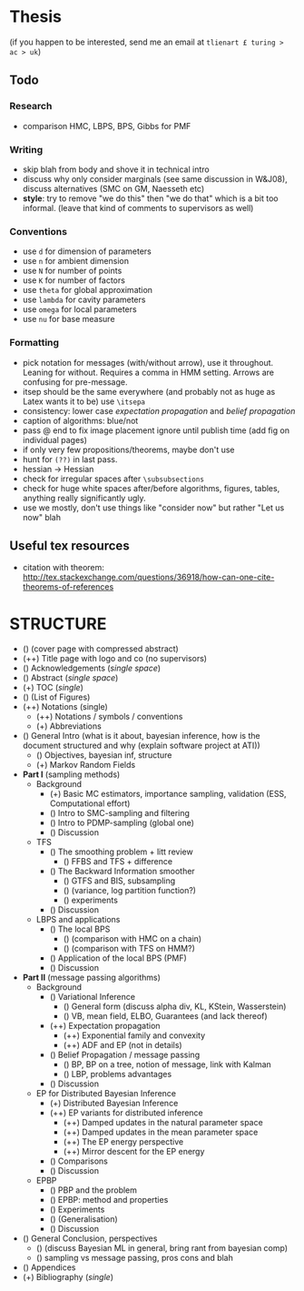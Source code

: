 # Thesis

(if you happen to be interested, send me an email at `tlienart £ turing > ac > uk`)

## Todo

### Research

* comparison HMC, LBPS, BPS, Gibbs for PMF

### Writing

* skip blah from body and shove it in technical intro
* discuss why only consider marginals (see same discussion in W&J08), discuss alternatives (SMC on GM, Naesseth etc)
* **style**: try to remove "we do this" then "we do that" which is a bit too informal. (leave that kind of comments to supervisors as well)

### Conventions

* use `d` for dimension of parameters
* use `n` for ambient dimension
* use `N` for number of points
* use `K` for number of factors
* use `theta` for global approximation
* use `lambda` for cavity parameters
* use `omega` for local parameters
* use `nu` for base measure

### Formatting

* pick notation for messages (with/without arrow), use it throughout. Leaning for without. Requires a comma in HMM setting. Arrows are confusing for pre-message.
* itsep should be the same everywhere (and probably not as huge as Latex wants it to be) use `\itsepa`
* consistency: lower case *expectation propagation* and *belief propagation*
* caption of algorithms: blue/not
* pass @ end to fix image placement ignore until publish time (add fig on individual pages)
* if only very few propositions/theorems, maybe don't use
* hunt for `(??)` in last pass.
* hessian -> Hessian
* check for irregular spaces after `\subsubsections`
* check for huge white spaces after/before algorithms, figures, tables, anything really significantly ugly.
* use we mostly, don't use things like "consider now" but rather "Let us now" blah

## Useful tex resources

* citation with theorem: http://tex.stackexchange.com/questions/36918/how-can-one-cite-theorems-of-references

# STRUCTURE

* () (cover page with compressed abstract)
* (++) Title page with logo and co (no supervisors)
* () Acknowledgements (*single space*)
* () Abstract (*single space*)
* (+) TOC (*single*)
* () (List of Figures)
* (++) Notations (single)
    * (++) Notations / symbols / conventions
    * (+) Abbreviations
* () General Intro (what is it about, bayesian inference, how is the document structured and why (explain software project at ATI))
    * () Objectives, bayesian inf, structure
    * (+) Markov Random Fields
* **Part I** (sampling methods)
    * Background
        * (+) Basic MC estimators, importance sampling, validation (ESS, Computational effort)
        * () Intro to SMC-sampling and filtering
        * () Intro to PDMP-sampling (global one)
        * () Discussion
    * TFS
        * () The smoothing problem + litt review
            * () FFBS and TFS + difference
        * () The Backward Information smoother
            * () GTFS and BIS, subsampling
            * () (variance, log partition function?)
            * () experiments
        * () Discussion
    * LBPS and applications
        * () The local BPS
            * () (comparison with HMC on a chain)
            * () (comparison with TFS on HMM?)
        * () Application of the local BPS (PMF)
        * () Discussion
* **Part II** (message passing algorithms)
    * Background
        * () Variational Inference
            * () General form (discuss alpha div, KL, KStein, Wasserstein)
            * () VB, mean field, ELBO, Guarantees (and lack thereof)
        * (++) Expectation propagation
            * (++) Exponential family and convexity
            * (++) ADF and EP (not in details)
        * () Belief Propagation / message passing
            * () BP, BP on a tree, notion of message, link with Kalman
            * () LBP, problems advantages
        * () Discussion
    * EP for Distributed Bayesian Inference
        * (+) Distributed Bayesian Inference
        * (++) EP variants for distributed inference
            * (++) Damped updates in the natural parameter space
            * (++) Damped updates in the mean parameter space
            * (++) The EP energy perspective
            * (++) Mirror descent for the EP energy
        * () Comparisons
        * () Discussion
    * EPBP
        * () PBP and the problem
        * () EPBP: method and properties
        * () Experiments
        * () (Generalisation)
        * () Discussion
* () General Conclusion, perspectives
    * () (discuss Bayesian ML in general, bring rant from bayesian comp)
    * () sampling vs message passing, pros cons and blah
* () Appendices
* (+) Bibliography (*single*)
